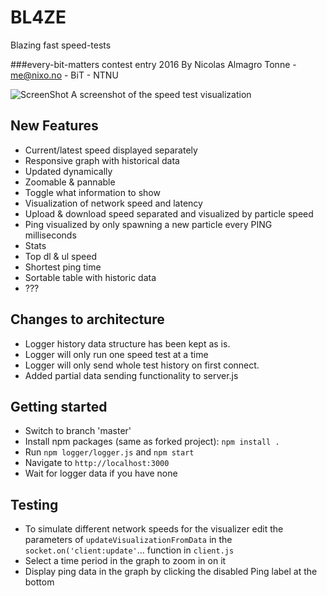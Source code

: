 BL4ZE
=====
Blazing fast speed-tests

###every-bit-matters contest entry 2016
By Nicolas Almagro Tonne - me@nixo.no - BiT - NTNU

![ScreenShot](https://raw.githubusercontent.com/nixolas1/every-bit-matters/main/screen2.png)
A screenshot of the speed test visualization

## New Features
* Current/latest speed displayed separately
* Responsive graph with historical data
 * Updated dynamically
 * Zoomable & pannable
 * Toggle what information to show
* Visualization of network speed and latency
 * Upload & download speed separated and visualized by particle speed
 * Ping visualized by only spawning a new particle every PING milliseconds
* Stats
 * Top dl & ul speed
 * Shortest ping time
* Sortable table with historic data
* ???

## Changes to architecture
* Logger history data structure has been kept as is.
* Logger will only run one speed test at a time
* Logger will only send whole test history on first connect.
* Added partial data sending functionality to server.js 


## Getting started
* Switch to branch 'master'
* Install npm packages (same as forked project): ```npm install .```
* Run ```npm logger/logger.js``` and ```npm start```
* Navigate to ```http://localhost:3000```
* Wait for logger data if you have none

## Testing
* To simulate different network speeds for the visualizer edit the parameters of ```updateVisualizationFromData``` in the ```socket.on('client:update'```... function in ```client.js```
* Select a time period in the graph to zoom in on it
* Display ping data in the graph by clicking the disabled Ping label at the bottom
